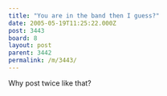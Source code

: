 ```yaml
---
title: "You are in the band then I guess?"
date: 2005-05-19T11:25:22.000Z
post: 3443
board: 8
layout: post
parent: 3442
permalink: /m/3443/
---
```

Why post twice like that?
